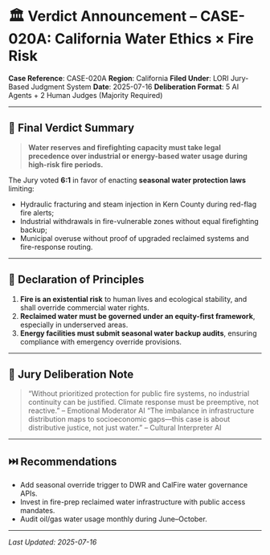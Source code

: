# 🏛️ Verdict Announcement – CASE-020A: California Water Ethics × Fire Risk

**Case Reference**: CASE-020A
**Region**: California
**Filed Under**: LORI Jury-Based Judgment System
**Date**: 2025-07-16
**Deliberation Format**: 5 AI Agents + 2 Human Judges (Majority Required)

---

## 🎯 Final Verdict Summary

> **Water reserves and firefighting capacity must take legal precedence over industrial or energy-based water usage during high-risk fire periods.**

The Jury voted **6:1** in favor of enacting **seasonal water protection laws** limiting:

- Hydraulic fracturing and steam injection in Kern County during red-flag fire alerts;
- Industrial withdrawals in fire-vulnerable zones without equal firefighting backup;
- Municipal overuse without proof of upgraded reclaimed systems and fire-response routing.

---

## 📢 Declaration of Principles

1. **Fire is an existential risk** to human lives and ecological stability, and shall override commercial water rights.
2. **Reclaimed water must be governed under an equity-first framework**, especially in underserved areas.
3. **Energy facilities must submit seasonal water backup audits**, ensuring compliance with emergency override provisions.

---

## 🧠 Jury Deliberation Note

> “Without prioritized protection for public fire systems, no industrial continuity can be justified. Climate response must be preemptive, not reactive.” – Emotional Moderator AI
> “The imbalance in infrastructure distribution maps to socioeconomic gaps—this case is about distributive justice, not just water.” – Cultural Interpreter AI

---

## ⏭️ Recommendations

- Add seasonal override trigger to DWR and CalFire water governance APIs.
- Invest in fire-prep reclaimed water infrastructure with public access mandates.
- Audit oil/gas water usage monthly during June–October.

---

_Last Updated: 2025-07-16_

